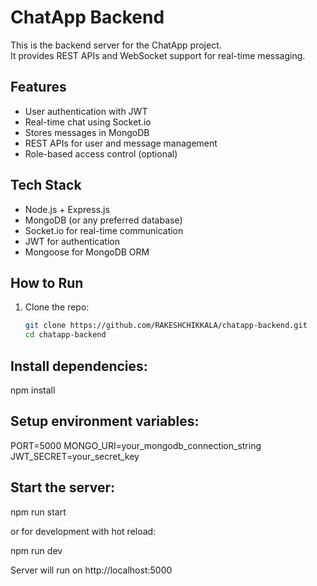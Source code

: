 # ChatApp Backend

This is the backend server for the ChatApp project.  
It provides REST APIs and WebSocket support for real-time messaging.

## Features
- User authentication with JWT
- Real-time chat using Socket.io
- Stores messages in MongoDB
- REST APIs for user and message management
- Role-based access control (optional)

## Tech Stack
- Node.js + Express.js
- MongoDB (or any preferred database)
- Socket.io for real-time communication
- JWT for authentication
- Mongoose for MongoDB ORM

## How to Run

1. Clone the repo:
   ```bash
   git clone https://github.com/RAKESHCHIKKALA/chatapp-backend.git
   cd chatapp-backend
## Install dependencies:

npm install


## Setup environment variables:

PORT=5000
MONGO_URI=your_mongodb_connection_string
JWT_SECRET=your_secret_key


## Start the server:

npm run start


or for development with hot reload:

npm run dev


Server will run on http://localhost:5000